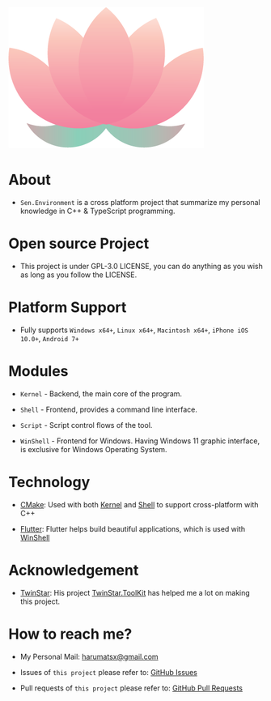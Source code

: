 # [![sen-logo](common/display.png)](https://github.com/Haruma-VN/Sen.Environment)

# About

-   `Sen.Environment` is a cross platform project that summarize my personal knowledge in C++ & TypeScript programming.

# Open source Project

-   This project is under GPL-3.0 LICENSE, you can do anything as you wish as long as you follow the LICENSE.

# Platform Support

-   Fully supports `Windows x64+`, `Linux x64+`, `Macintosh x64+`, `iPhone iOS 10.0+`, `Android 7+`

# Modules

-   `Kernel` - Backend, the main core of the program.

-   `Shell` - Frontend, provides a command line interface.

-   `Script` - Script control flows of the tool.

-   `WinShell` - Frontend for Windows. Having Windows 11 graphic interface, is exclusive for Windows Operating System.

# Technology

-   [CMake](https://cmake.org/): Used with both [Kernel](https://github.com/Haruma-VN/Sen.Environment/tree/master/Kernel) and [Shell](https://github.com/Haruma-VN/Sen.Environment/tree/master/Shell) to support cross-platform with C++

-   [Flutter](https://flutter.dev/): Flutter helps build beautiful applications, which is used with [WinShell](https://github.com/Haruma-VN/Sen.Environment/tree/master/WinShell)

# Acknowledgement

-   [TwinStar](https://github.com/twinkles-twinstar/): His project [TwinStar.ToolKit](https://github.com/twinkles-twinstar/TwinStar.ToolKit) has helped me a lot on making this project.

# How to reach me?

-   My Personal Mail: harumatsx@gmail.com

-   Issues of `this project` please refer to: [GitHub Issues](https://github.com/Haruma-VN/Sen.Environment/issues)

-   Pull requests of `this project` please refer to: [GitHub Pull Requests](https://github.com/Haruma-VN/Sen.Environment/pulls)
